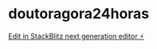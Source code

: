 # doutoragora24horas

[Edit in StackBlitz next generation editor ⚡️](https://stackblitz.com/~/github.com/Giosimar-dev/doutoragora24horas)